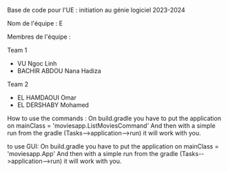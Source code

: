  Base de code pour l'UE : initiation au génie logiciel 2023-2024

Nom de l'équipe : E 

Membres de l'équipe :

Team 1
- VU Ngoc Linh
- BACHIR ABDOU Nana Hadiza 

Team 2
- EL HAMDAOUI Omar
- EL DERSHABY Mohamed



How to use the commands :
On build.gradle you have to put the application on
mainClass = 'moviesapp.ListMoviesCommand'
And then with a simple run from the gradle (Tasks-->application-->run) it will work with you.

to use GUI:
On build.gradle you have to put the application on
mainClass = 'moviesapp.App'
And then with a simple run from the gradle (Tasks-->application-->run) it will work with you.





